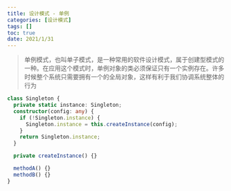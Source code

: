 ```yaml
---
title: 设计模式 - 单例
categories: [设计模式]
tags: []
toc: true
date: 2021/1/31
---
```


> 单例模式，也叫单子模式，是一种常用的软件设计模式，属于创建型模式的一种。在应用这个模式时，单例对象的类必须保证只有一个实例存在。许多时候整个系统只需要拥有一个的全局对象，这样有利于我们协调系统整体的行为

```typescript
class Singleton {
  private static instance: Singleton;
  constructor(config: any) {
    if (!Singleton.instance) {
      Singleton.instance = this.createInstance(config);
    }
    return Singleton.instance;
  }

  private createInstance() {}

  methodA() {}
  methodB() {}
}
```
